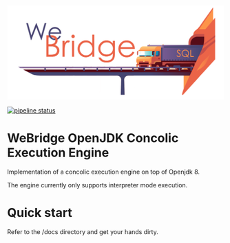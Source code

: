 ![logo](./WeBridge.png)

[![pipeline status](https://ipads.se.sjtu.edu.cn:1312/ipads-storage/codebase/wbridge/openjdk8-webridge/badges/master/pipeline.svg)](https://ipads.se.sjtu.edu.cn:1312/ipads-storage/codebase/wbridge/openjdk8-webridge/-/commits/master)

# WeBridge OpenJDK Concolic Execution Engine

Implementation of a concolic execution engine on top of Openjdk 8.

The engine currently only supports interpreter mode execution.

# Quick start

Refer to the /docs directory and get your hands dirty.

